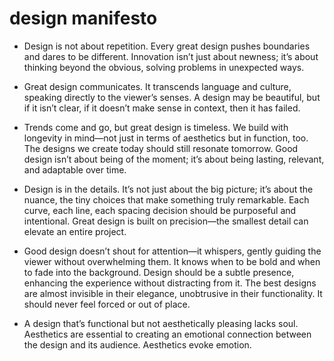 # design manifesto
 
  


- Design is not about repetition. Every great design pushes boundaries and dares to be different. Innovation isn’t just about newness; it’s about thinking beyond the obvious, solving problems in unexpected ways.


- Great design communicates. It transcends language and culture, speaking directly to the viewer’s senses. A design may be beautiful, but if it isn’t clear, if it doesn’t make sense in context, then it has failed. 



- Trends come and go, but great design is timeless. We build with longevity in mind—not just in terms of aesthetics but in function, too. The designs we create today should still resonate tomorrow. Good design isn’t about being of the moment; it’s about being lasting, relevant, and adaptable over time. 



- Design is in the details. It’s not just about the big picture; it’s about the nuance, the tiny choices that make something truly remarkable. Each curve, each line, each spacing decision should be purposeful and intentional. Great design is built on precision—the smallest detail can elevate an entire project.



- Good design doesn’t shout for attention—it whispers, gently guiding the viewer without overwhelming them. It knows when to be bold and when to fade into the background. Design should be a subtle presence, enhancing the experience without distracting from it. The best designs are almost invisible in their elegance, unobtrusive in their functionality. It should never feel forced or out of place.


- A design that’s functional but not aesthetically pleasing lacks soul. Aesthetics are essential to creating an emotional connection between the design and its audience. Aesthetics evoke emotion. 

